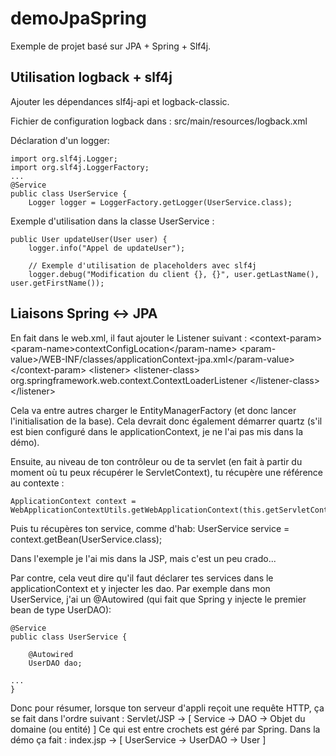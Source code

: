 # demoJpaSpring

Exemple de projet basé sur JPA + Spring + Slf4j.

## Utilisation logback + slf4j

Ajouter les dépendances slf4j-api et logback-classic.

Fichier de configuration logback dans : src/main/resources/logback.xml

Déclaration d'un logger:

	import org.slf4j.Logger;
	import org.slf4j.LoggerFactory;
	...
	@Service
	public class UserService {
		Logger logger = LoggerFactory.getLogger(UserService.class);


Exemple d'utilisation dans la classe UserService :

	public User updateUser(User user) {
		logger.info("Appel de updateUser");
		
		// Exemple d'utilisation de placeholders avec slf4j
		logger.debug("Modification du client {}, {}", user.getLastName(), user.getFirstName());


## Liaisons Spring <-> JPA
En fait dans le web.xml, il faut ajouter le Listener suivant :
	  &lt;context-param&gt;
	    &lt;param-name&gt;contextConfigLocation&lt;/param-name&gt;
	    &lt;param-value&gt;/WEB-INF/classes/applicationContext-jpa.xml&lt;/param-value&gt;
	  &lt;/context-param&gt;
	  &lt;listener&gt;
	    &lt;listener-class&gt;
	            org.springframework.web.context.ContextLoaderListener
	        &lt;/listener-class&gt;
	  &lt;/listener&gt;

Cela va entre autres charger le EntityManagerFactory (et donc lancer l'initialisation de la base). Cela devrait donc également démarrer quartz (s'il est bien configuré dans le applicationContext, je ne l'ai pas mis dans la démo).

Ensuite, au niveau de ton contrôleur ou de ta servlet (en fait à partir du moment où tu peux récupérer le ServletContext), tu récupère une référence au contexte :

	ApplicationContext context = WebApplicationContextUtils.getWebApplicationContext(this.getServletContext());

Puis tu récupères ton service, comme d'hab:
	UserService service = context.getBean(UserService.class);

Dans l'exemple je l'ai mis dans la JSP, mais c'est un peu crado...

Par contre, cela veut dire qu'il faut déclarer tes services dans le applicationContext et y injecter les dao. Par exemple dans mon UserService, j'ai un @Autowired (qui fait que Spring y injecte le premier bean de type UserDAO):

	@Service
	public class UserService {
	
	    @Autowired
	    UserDAO dao;
	
	...
	}

Donc pour résumer, lorsque ton serveur d'appli reçoit une requête HTTP, ça se fait dans l'ordre suivant :
 Servlet/JSP -> [ Service -> DAO -> Objet du domaine (ou entité) ]
Ce qui est entre crochets est géré par Spring. Dans la démo ça fait : index.jsp -> [ UserService -> UserDAO -> User ]
